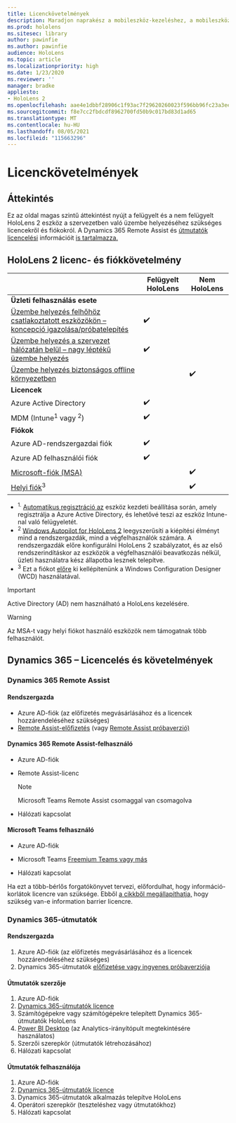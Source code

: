 ```yaml
---
title: Licenckövetelmények
description: Maradjon naprakész a mobileszköz-kezeléshez, a mobileszköz-kezeléshez, a HoloLens és a Remote Assisthez szükséges összes licencelési követelményt és útmutatót.
ms.prod: hololens
ms.sitesec: library
author: pawinfie
ms.author: pawinfie
audience: HoloLens
ms.topic: article
ms.localizationpriority: high
ms.date: 1/23/2020
ms.reviewer: ''
manager: bradke
appliesto:
- HoloLens 2
ms.openlocfilehash: aae4e1dbbf28906c1f93ac7f29620260023f596bb96fc23a3ee78442e70585fa
ms.sourcegitcommit: f8e7cc2fbdcdf8962700fd50b9c017bd83d1ad65
ms.translationtype: MT
ms.contentlocale: hu-HU
ms.lasthandoff: 08/05/2021
ms.locfileid: "115663296"
---
```

# <a name="license-requirements"></a>Licenckövetelmények

## <a name="overview"></a>Áttekintés
Ez az oldal magas szintű áttekintést nyújt a felügyelt és a nem felügyelt HoloLens 2 eszköz a szervezetben való üzembe helyezéséhez szükséges licencekről és fiókokról. A Dynamics 365 Remote Assist és [útmutatók licencelési](#dynamics-365-remote-assist) információit [is tartalmazza.](#dynamics-365-guides)

## <a name="hololens-2-license-and-account-requirements"></a>HoloLens 2 licenc- és fiókkövetelmény

 
|       &nbsp;      | Felügyelt HoloLens | Nem HoloLens |
|-------------------|-----------------|---------------------|
| **Üzleti felhasználás esete** | | |
| [Üzembe helyezés felhőhöz csatlakoztatott eszközökön – koncepció igazolása/próbatelepítés](hololens-requirements.md#scenario-a-deploy-to-cloud-connected-devices)  | ✔️| |
| [Üzembe helyezés a szervezet hálózatán belül – nagy léptékű üzembe helyezés](hololens-requirements.md#scenario-b-deploy-inside-your-organizations-network) | ✔️| |
| [Üzembe helyezés biztonságos offline környezetben](hololens-requirements.md#scenario-c-deploy-in-secure-offline-environment) | | ✔️ |
| **Licencek** | | |
| Azure Active Directory | ✔️ | |
| MDM (Intune<sup>1</sup> vagy <sup>2</sup>) | ✔️  | |
| **Fiókok** |  | |
| Azure AD-rendszergazdai fiók | ✔️ |  |
| Azure AD felhasználói fiók | ✔️ | |
| [Microsoft-fiók (MSA)](/windows/security/identity-protection/access-control/microsoft-accounts)| | ✔️ |
| [Helyi fiók](/windows/security/identity-protection/access-control/local-accounts)<sup>3</sup> | | ✔️ |
- <sup>1.</sup> [Automatikus regisztráció az](/mem/intune/enrollment/windows-enroll#enable-windows-10-automatic-enrollment) eszköz kezdeti beállítása során, amely regisztrálja a Azure Active Directory, és lehetővé teszi az eszköz Intune-nal való felügyeletét.
- <sup>2</sup> [Windows Autopilot for HoloLens 2](hololens2-autopilot.md) leegyszerűsíti a kiépítési élményt mind a rendszergazdák, mind a végfelhasználók számára. A rendszergazdák előre konfigurálni HoloLens 2 szabályzatot, és az első rendszerindításkor az eszközök a végfelhasználói beavatkozás nélkül, üzleti használatra kész állapotba lesznek telepítve.
- <sup>3</sup> Ezt a fiókot [előre](hololens-provisioning.md#provisioning-package-hololens-wizard) ki kellépítenünk a Windows Configuration Designer (WCD) használatával.

> [!IMPORTANT]
> Active Directory (AD) nem használható a HoloLens kezelésére.
 
> [!WARNING]
> Az MSA-t vagy helyi fiókot használó eszközök nem támogatnak több felhasználót.

## <a name="dynamics-365-licensing-and-requirements"></a>Dynamics 365 – Licencelés és követelmények

### <a name="dynamics-365-remote-assist"></a>Dynamics 365 Remote Assist 

#### <a name="admin"></a>Rendszergazda

- Azure AD-fiók (az előfizetés megvásárlásához és a licencek hozzárendeléséhez szükséges)
- [Remote Assist-előfizetés](/dynamics365/mixed-reality/remote-assist/buy-and-deploy-remote-assist) (vagy [Remote Assist próbaverzió)](/dynamics365/mixed-reality/remote-assist/try-remote-assist)
    
#### <a name="dynamics-365-remote-assist-user"></a>Dynamics 365 Remote Assist-felhasználó

- Azure AD-fiók

- Remote Assist-licenc 

  > [!NOTE]
  > Microsoft Teams Remote Assist csomaggal van csomagolva

- Hálózati kapcsolat

#### <a name="microsoft-teams-user"></a>Microsoft Teams felhasználó

- Azure AD-fiók

- Microsoft Teams [Freemium Teams vagy más](https://products.office.com/microsoft-teams/free)

- Hálózati kapcsolat

Ha ezt a [](/dynamics365/mixed-reality/remote-assist/cross-tenant-overview#scenario-2-leasing-services-to-other-tenants)több-bérlős forgatókönyvet tervezi, előfordulhat, hogy információ-korlátok licencre van szüksége. Ebből [a cikkből megállapíthatja,](/dynamics365/mixed-reality/remote-assist/cross-tenant-licensing-implementation#step-1-determine-if-information-barriers-are-necessary) hogy szükség van-e information barrier licencre.

### <a name="dynamics-365-guides"></a>Dynamics 365-útmutatók 

#### <a name="admin"></a>Rendszergazda

1. Azure AD-fiók (az előfizetés megvásárlásához és a licencek hozzárendeléséhez szükséges)
2. Dynamics 365-útmutatók [előfizetése vagy ingyenes próbaverziója](/dynamics365/mixed-reality/guides/setup-step-one)

#### <a name="guides-author"></a>Útmutatók szerzője

1. Azure AD-fiók
1. [Dynamics 365-útmutatók licence](/dynamics365/mixed-reality/guides/requirements)
1. Számítógépekre vagy számítógépekre telepített Dynamics 365-útmutatók HoloLens
1. [Power BI Desktop](https://powerbi.microsoft.com/desktop/) (az Analytics-irányítópult megtekintésére használatos)
1. Szerzői szerepkör (útmutatók létrehozásához)
1. Hálózati kapcsolat

#### <a name="guides-user"></a>Útmutatók felhasználója

1. Azure AD-fiók
1. [Dynamics 365-útmutatók licence](/dynamics365/mixed-reality/guides/requirements)
1. Dynamics 365-útmutatók alkalmazás telepítve HoloLens
1. Operátori szerepkör (teszteléshez vagy útmutatókhoz)
1. Hálózati kapcsolat
